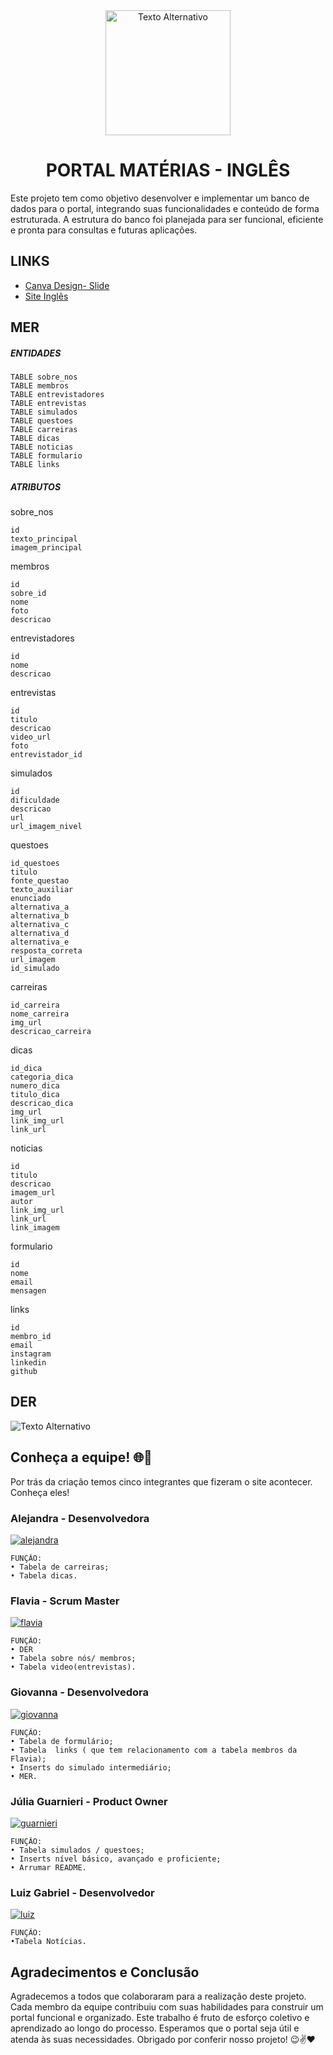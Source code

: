 <div align="center">
  <img src="https://upload.wikimedia.org/wikipedia/commons/8/8c/SENAI_S%C3%A3o_Paulo_logo.png" alt="Texto Alternativo" width="200">
</div>

<h1 align="center"> PORTAL MATÉRIAS - INGLÊS </h1>

Este projeto tem como objetivo desenvolver e implementar um banco de dados para o portal, integrando suas funcionalidades e conteúdo de forma estruturada. A estrutura do banco foi planejada para ser funcional, eficiente e pronta para consultas e futuras aplicações.

## LINKS
  <ul>
    <li><a href="https://www.canva.com/design/DAGXm_HE0gs/tM9J_H3gmbgxlceWwRf9RQ/edit?utm_content=DAGXm_HE0gs&utm_campaign=designshare&utm_medium=link2&utm_source=sharebutton" target="_blank">Canva Design- Slide</a></li>
    <li><a href="https://site-ingles-theta.vercel.app/" target="_blank">Site Inglês</a></li>
  </ul>
</div>


## MER
##### ENTIDADES
```
TABLE sobre_nos
TABLE membros
TABLE entrevistadores
TABLE entrevistas
TABLE simulados
TABLE questoes
TABLE carreiras
TABLE dicas
TABLE noticias
TABLE formulario
TABLE links
```
##### ATRIBUTOS
sobre_nos
```
id
texto_principal 
imagem_principal
```
membros
```
id 
sobre_id
nome 
foto 
descricao 
```
entrevistadores
```
id 
nome 
descricao
```
entrevistas
```
id
titulo
descricao
video_url
foto
entrevistador_id
```
simulados
```
id
dificuldade
descricao
url
url_imagem_nivel
```
questoes
```
id_questoes
titulo
fonte_questao
texto_auxiliar
enunciado
alternativa_a
alternativa_b
alternativa_c
alternativa_d
alternativa_e
resposta_correta
url_imagem
id_simulado
```
carreiras
```
id_carreira
nome_carreira
img_url
descricao_carreira
```
dicas
```
id_dica
categoria_dica
numero_dica
titulo_dica
descricao_dica
img_url
link_img_url
link_url
```
noticias
```
id
titulo
descricao
imagem_url
autor
link_img_url
link_url
link_imagem
```
formulario
```
id
nome
email
mensagen
```
links
```
id
membro_id
email
instagram
linkedin
github

```
## DER
![Texto Alternativo](https://s11.aconvert.com/convert/p3r68-cdx67/ha0t3-3fgcu.jpg)

## Conheça a equipe! 🌐📌

Por trás da criação temos cinco integrantes que fizeram o site acontecer. Conheça eles!
 ### Alejandra - Desenvolvedora
 <a href="https://ibb.co/YDMqFz5"><img src="https://i.ibb.co/YDMqFz5/alejandra.jpg" alt="alejandra" border="0"></a>
```
FUNÇÃO: 
• Tabela de carreiras;
• Tabela dicas.
```

### Flavia - Scrum Master
<a href="https://ibb.co/McyWxYw"><img src="https://i.ibb.co/McyWxYw/flavia.jpg" alt="flavia" border="0"></a>
```
FUNÇÃO: 
• DER
• Tabela sobre nós/ membros;
• Tabela video(entrevistas).

```
### Giovanna - Desenvolvedora
<a href="https://ibb.co/fXbjDmp"><img src="https://i.ibb.co/fXbjDmp/giovanna.jpg" alt="giovanna" border="0"></a>
```
FUNÇÃO: 
• Tabela de formulário;
• Tabela  links ( que tem relacionamento com a tabela membros da Flavia); 
• Inserts do simulado intermediário;
• MER.
```

### Júlia Guarnieri - Product Owner 
<a href="https://ibb.co/0CD1LyD"><img src="https://i.ibb.co/0CD1LyD/guarnieri.jpg" alt="guarnieri" border="0"></a>
```
FUNÇÃO: 
• Tabela simulados / questoes;
• Inserts nível básico, avançado e proficiente;
• Arrumar README.
```

### Luiz Gabriel - Desenvolvedor
<a href="https://ibb.co/5kC8xS0"><img src="https://i.ibb.co/5kC8xS0/luiz.jpg" alt="luiz" border="0"></a>

```
FUNÇÃO: 
•Tabela Notícias.
```
## Agradecimentos e Conclusão
Agradecemos a todos que colaboraram para a realização deste projeto. Cada membro da equipe contribuiu com suas habilidades para construir um portal funcional e organizado. Este trabalho é fruto de esforço coletivo e aprendizado ao longo do processo.
Esperamos que o portal seja útil e atenda às suas necessidades. Obrigado por conferir nosso projeto! 😉✌❤

